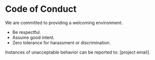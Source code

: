 # Code of Conduct

We are committed to providing a welcoming environment.

- Be respectful.
- Assume good intent.
- Zero tolerance for harassment or discrimination.

Instances of unacceptable behavior can be reported to: [project email].
